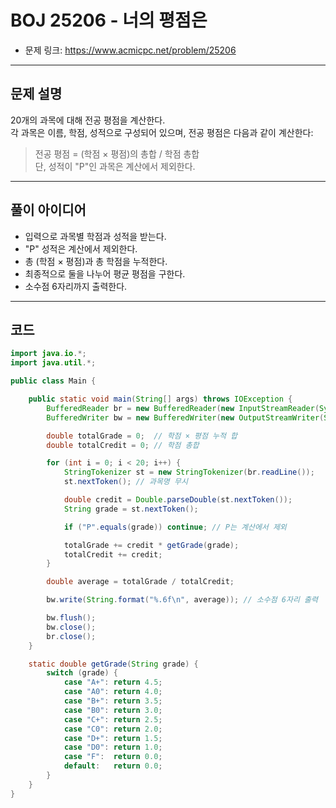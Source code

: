 # BOJ 25206 - 너의 평점은

- 문제 링크: https://www.acmicpc.net/problem/25206

---

## 문제 설명

20개의 과목에 대해 전공 평점을 계산한다.  
각 과목은 이름, 학점, 성적으로 구성되어 있으며, 전공 평점은 다음과 같이 계산한다:

> 전공 평점 = (학점 × 평점)의 총합 / 학점 총합  
> 단, 성적이 "P"인 과목은 계산에서 제외한다.

---

## 풀이 아이디어

- 입력으로 과목별 학점과 성적을 받는다.
- "P" 성적은 계산에서 제외한다.
- 총 (학점 × 평점)과 총 학점을 누적한다.
- 최종적으로 둘을 나누어 평균 평점을 구한다.
- 소수점 6자리까지 출력한다.

---

## 코드

```java
import java.io.*;
import java.util.*;

public class Main {

    public static void main(String[] args) throws IOException {
        BufferedReader br = new BufferedReader(new InputStreamReader(System.in));
        BufferedWriter bw = new BufferedWriter(new OutputStreamWriter(System.out));

        double totalGrade = 0;  // 학점 × 평점 누적 합
        double totalCredit = 0; // 학점 총합

        for (int i = 0; i < 20; i++) {
            StringTokenizer st = new StringTokenizer(br.readLine());
            st.nextToken(); // 과목명 무시

            double credit = Double.parseDouble(st.nextToken());
            String grade = st.nextToken();

            if ("P".equals(grade)) continue; // P는 계산에서 제외

            totalGrade += credit * getGrade(grade);
            totalCredit += credit;
        }

        double average = totalGrade / totalCredit;

        bw.write(String.format("%.6f\n", average)); // 소수점 6자리 출력

        bw.flush();
        bw.close();
        br.close();
    }

    static double getGrade(String grade) {
        switch (grade) {
            case "A+": return 4.5;
            case "A0": return 4.0;
            case "B+": return 3.5;
            case "B0": return 3.0;
            case "C+": return 2.5;
            case "C0": return 2.0;
            case "D+": return 1.5;
            case "D0": return 1.0;
            case "F":  return 0.0;
            default:   return 0.0;
        }
    }
}
```